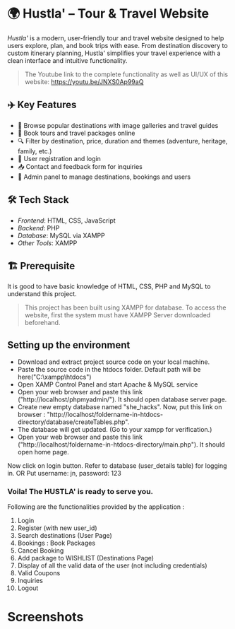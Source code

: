 # 🌍 Hustla' – Tour & Travel Website

*Hustla'* is a modern, user-friendly tour and travel website designed to help users explore, plan, and book trips with ease. From destination discovery to custom itinerary planning, Hustla' simplifies your travel experience with a clean interface and intuitive functionality.
>The Youtube link to the complete functionality as well as UI/UX of this website:
>https://youtu.be/JNXS0Ap99aQ

## ✈️ Key Features

- 🧳 Browse popular destinations with image galleries and travel guides
- 📅 Book tours and travel packages online
- 🔍 Filter by destination, price, duration and themes (adventure, heritage, family, etc.)
- 🧍 User registration and login
- 📥 Contact and feedback form for inquiries
- 🎯 Admin panel to manage destinations, bookings and users

## 🛠️ Tech Stack

- *Frontend*: HTML, CSS, JavaScript
- *Backend*: PHP
- *Database*: MySQL via XAMPP
- *Other Tools*: XAMPP

## 🏗️ Prerequisite

It is good to have basic knowledge of HTML, CSS, PHP and MySQL to understand this project.
>This project has been built using XAMPP for database. To access the website, first the system must have XAMPP Server downloaded beforehand.

## Setting up the environment

- Download and extract project source code on your local machine.
- Paste the source code in the htdocs folder. Default path will be here("C:\xampp\htdocs")
- Open XAMP Control Panel and start Apache & MySQL service
- Open your web browser and paste this link ("http://localhost/phpmyadmin/"). It should open database server page.
- Create new empty database named "she_hacks". Now, put this link on browser : "http://localhost/foldername-in-htdocs-directory/database/createTables.php".
- The database will get updated. (Go to your xampp for verification.)
- Open your web browser and paste this link ("http://localhost/foldername-in-htdocs-directory/main.php"). It should open home page.


Now click on login button.
Refer to database (user_details table) for logging in.
OR
Put username: jn, password: 123

### Voila! The HUSTLA' is ready to serve you.

Following are the functionalities provided by the application :

1. Login
2. Register (with new user_id)
3. Search destinations (User Page)
4. Bookings : Book Packages
5. Cancel Booking
6. Add package to WISHLIST (Destinations Page)
7. Display of all the valid data of the user (not including credentials)
8. Valid Coupons
9. Inquiries
10. Logout



# Screenshots
